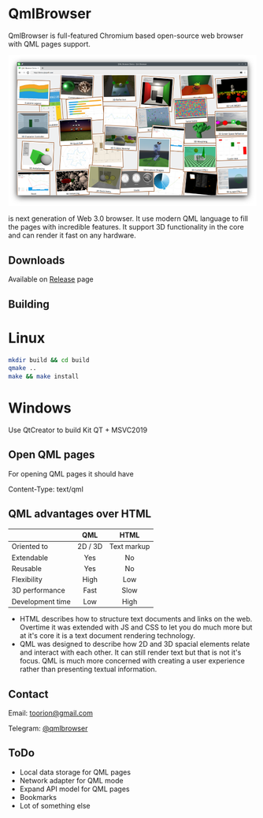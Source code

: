# QmlBrowser

QmlBrowser is full-featured Chromium based open-source web browser
with QML pages support.

![QmlBrowser is full-featured Chromium based open-source web browser with QML pages support](preview.png)

is next generation of Web 3.0 browser.
It use modern QML language to fill the pages with incredible features.
It support 3D functionality in the core and can render it fast on any hardware.

## Downloads

Available on [Release](https://github.com/Toorion/qml-browser/releases) page

## Building

# Linux
```sh
mkdir build && cd build
qmake ..
make && make install
```

# Windows

Use QtCreator to build 
Kit QT + MSVC2019


## Open QML pages

For opening QML pages it should have 

Content-Type: text/qml


## QML advantages over HTML

|           |QML              |  HTML   |
|:----------|:---------------:|:-------:|
| Oriented to |  2D / 3D | Text markup |
| Extendable |  Yes | No |
| Reusable |  Yes | No |
| Flexibility | High | Low |
| 3D performance | Fast | Slow |
| Development time |  Low | High |


* HTML describes how to structure text documents and links on the web. Overtime it was extended with JS and CSS to let you do much more but at it's core it is a text document rendering technology.
* QML was designed to describe how 2D and 3D spacial elements relate and interact with each other. It can still render text but that is not it's focus. QML is much more concerned with creating a user experience rather than presenting textual information.

## Contact

Email: <toorion@gmail.com>

Telegram: [@qmlbrowser](https://t.me/qmlbrowser)

## ToDo

- Local data storage for QML pages
- Network adapter for QML mode
- Expand API model for QML pages
- Bookmarks
- Lot of something else 
